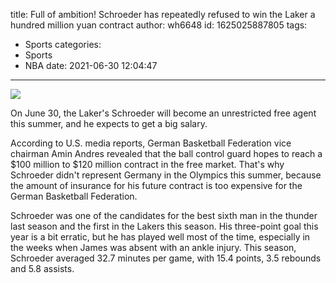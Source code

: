 title: Full of ambition! Schroeder has repeatedly refused to win the Laker a hundred million yuan contract
author: wh6648
id: 1625025887805
tags: 
- Sports
categories: 
- Sports
- NBA
date: 2021-06-30 12:04:47
---
![](https://p7.itc.cn/q_70/images01/20210630/0e8b3f7eb0df44f5bb1b0f52984d1256.jpeg)


On June 30, the Laker's Schroeder will become an unrestricted free agent this summer, and he expects to get a big salary.

According to U.S. media reports, German Basketball Federation vice chairman Amin Andres revealed that the ball control guard hopes to reach a $100 million to $120 million contract in the free market. That's why Schroeder didn't represent Germany in the Olympics this summer, because the amount of insurance for his future contract is too expensive for the German Basketball Federation.

Schroeder was one of the candidates for the best sixth man in the thunder last season and the first in the Lakers this season. His three-point goal this year is a bit erratic, but he has played well most of the time, especially in the weeks when James was absent with an ankle injury. This season, Schroeder averaged 32.7 minutes per game, with 15.4 points, 3.5 rebounds and 5.8 assists.

